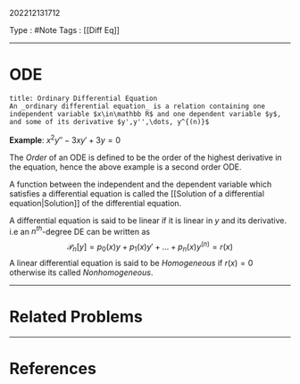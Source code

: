 202212131712

Type : #Note
Tags : [[Diff Eq]]

---
# ODE
```ad-note
title: Ordinary Differential Equation
An _ordinary differential equation_ is a relation containing one independent variable $x\in\mathbb R$ and one dependent variable $y$, and some of its derivative $y',y'',\dots, y^{(n)}$
```

__Example__: $x^2y'' -3xy' + 3y = 0$ 

The _Order_ of an ODE is defined to be the order of the highest derivative in the equation, hence the above example is a second order ODE.

A function between the independent and the dependent variable which satisfies a differential equation is called the [[Solution of a differential equation|Solution]] of the differential equation.

A differential equation is said to be linear if it is linear in $y$ and its derivative. i.e an $n^{th}$-degree DE can be written as
$$
\mathcal P_n[y] = p_0(x)y+ p_1(x)y'+\dots+p_n(x)y^{(n)}=r(x)
$$A linear differential equation is said to be _Homogeneous_ if $r(x)=0$ otherwise its called _Nonhomogeneous_.





---
# Related Problems

---
# References
